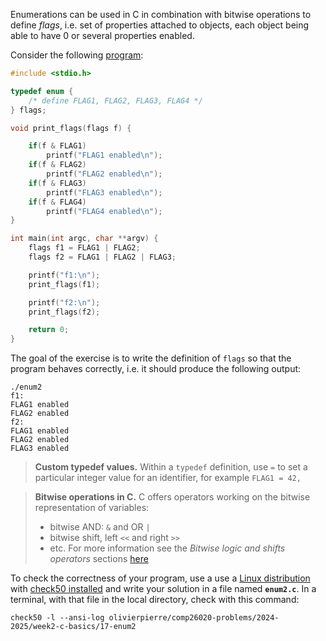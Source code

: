 Enumerations can be used in C in combination with bitwise operations to define *flags*, i.e. set of properties attached to objects, each object being able to have 0 or several properties enabled.

Consider the following [program](./comp26020-problems/week2-c-basics/17-enum2/enum2.c):

```c
#include <stdio.h>

typedef enum {
    /* define FLAG1, FLAG2, FLAG3, FLAG4 */
} flags;

void print_flags(flags f) {

    if(f & FLAG1)
        printf("FLAG1 enabled\n");
    if(f & FLAG2)
        printf("FLAG2 enabled\n");
    if(f & FLAG3)
        printf("FLAG3 enabled\n");
    if(f & FLAG4)
        printf("FLAG4 enabled\n");
}

int main(int argc, char **argv) {
    flags f1 = FLAG1 | FLAG2;
    flags f2 = FLAG1 | FLAG2 | FLAG3;

    printf("f1:\n");
    print_flags(f1);

    printf("f2:\n");
    print_flags(f2);

    return 0;
}
```

The goal of the exercise is to write the definition of `flags` so that the program behaves correctly, i.e. it should produce the following output:

```shell
./enum2
f1:
FLAG1 enabled
FLAG2 enabled
f2:
FLAG1 enabled
FLAG2 enabled
FLAG3 enabled
```

> **Custom typedef values.**
> Within a `typedef` definition, use `=` to set a particular integer value for an identifier, for example `FLAG1 = 42,`

> **Bitwise operations in C.**
> C offers operators working on the bitwise representation of variables:
>    - bitwise AND: `&` and OR `|`
>   - bitwise shift, left `<<` and right `>>`
>    - etc. For more information see the *Bitwise logic and shifts operators* sections [here](https://en.cppreference.com/w/c/language/operator_arithmetic)

To check the correctness of your program, use a use a [Linux distribution](https://github.com/olivierpierre/comp26020-devcontainer) with [check50 installed](exercise-set-1.html#installing-check50) and write your solution in a file named **`enum2.c`**.
In a terminal, with that file in the local directory, check with this command:

```shell
check50 -l --ansi-log olivierpierre/comp26020-problems/2024-2025/week2-c-basics/17-enum2
```
